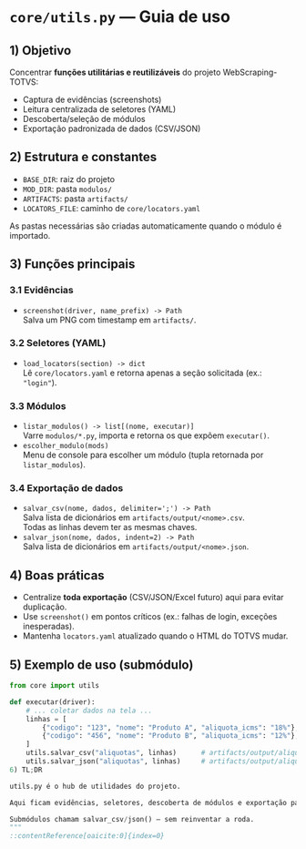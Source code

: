 # `core/utils.py` — Guia de uso

## 1) Objetivo
Concentrar **funções utilitárias e reutilizáveis** do projeto WebScraping-TOTVS:
- Captura de evidências (screenshots)
- Leitura centralizada de seletores (YAML)
- Descoberta/seleção de módulos
- Exportação padronizada de dados (CSV/JSON)

## 2) Estrutura e constantes
- `BASE_DIR`: raiz do projeto
- `MOD_DIR`: pasta `modulos/`
- `ARTIFACTS`: pasta `artifacts/`
- `LOCATORS_FILE`: caminho de `core/locators.yaml`

As pastas necessárias são criadas automaticamente quando o módulo é importado.

## 3) Funções principais

### 3.1 Evidências
- `screenshot(driver, name_prefix) -> Path`  
  Salva um PNG com timestamp em `artifacts/`.

### 3.2 Seletores (YAML)
- `load_locators(section) -> dict`  
  Lê `core/locators.yaml` e retorna apenas a seção solicitada (ex.: `"login"`).

### 3.3 Módulos
- `listar_modulos() -> list[(nome, executar)]`  
  Varre `modulos/*.py`, importa e retorna os que expõem `executar()`.
- `escolher_modulo(mods)`  
  Menu de console para escolher um módulo (tupla retornada por `listar_modulos`).

### 3.4 Exportação de dados
- `salvar_csv(nome, dados, delimiter=';') -> Path`  
  Salva lista de dicionários em `artifacts/output/<nome>.csv`.  
  Todas as linhas devem ter as mesmas chaves.
- `salvar_json(nome, dados, indent=2) -> Path`  
  Salva lista de dicionários em `artifacts/output/<nome>.json`.

## 4) Boas práticas
- Centralize **toda exportação** (CSV/JSON/Excel futuro) aqui para evitar duplicação.
- Use `screenshot()` em pontos críticos (ex.: falhas de login, exceções inesperadas).
- Mantenha `locators.yaml` atualizado quando o HTML do TOTVS mudar.

## 5) Exemplo de uso (submódulo)
```python
from core import utils

def executar(driver):
    # ... coletar dados na tela ...
    linhas = [
        {"codigo": "123", "nome": "Produto A", "aliquota_icms": "18%"},
        {"codigo": "456", "nome": "Produto B", "aliquota_icms": "12%"},
    ]
    utils.salvar_csv("aliquotas", linhas)      # artifacts/output/aliquotas.csv
    utils.salvar_json("aliquotas", linhas)     # artifacts/output/aliquotas.json
6) TL;DR

utils.py é o hub de utilidades do projeto.

Aqui ficam evidências, seletores, descoberta de módulos e exportação padronizada.

Submódulos chamam salvar_csv/json() — sem reinventar a roda.
"""
::contentReference[oaicite:0]{index=0}
